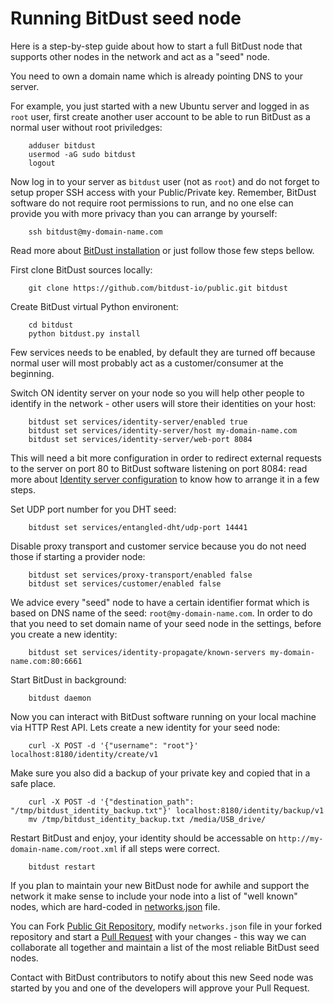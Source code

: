 # Running BitDust seed node

Here is a step-by-step guide about how to start a full BitDust node that supports other nodes in the network and act as a "seed" node.

You need to own a domain name which is already pointing DNS to your server.

For example, you just started with a new Ubuntu server and logged in as `root` user, first create another user account to be able to run BitDust as a normal user without root priviledges:

        adduser bitdust
        usermod -aG sudo bitdust
        logout


Now log in to your server as `bitdust` user (not as `root`) and do not forget to setup proper SSH access with your Public/Private key. Remember, BitDust software do not require root permissions to run, and no one else can provide you with more privacy than you can arrange by yourself:

        ssh bitdust@my-domain-name.com


Read more about [BitDust installation](install.md) or just follow those few steps bellow.

First clone BitDust sources locally:

        git clone https://github.com/bitdust-io/public.git bitdust


Create BitDust virtual Python environent:
        
        cd bitdust
        python bitdust.py install


Few services needs to be enabled, by default they are turned off because normal user will most probably act as a customer/consumer at the beginning.

Switch ON identity server on your node so you will help other people to identify in the network - other users will store their identities on your host:

        bitdust set services/identity-server/enabled true
        bitdust set services/identity-server/host my-domain-name.com
        bitdust set services/identity-server/web-port 8084


This will need a bit more configuration in order to redirect external requests to the server on port 80 to BitDust software listening on port 8084: read more about [Identity server configuration](identity_server.md) to know how to arrange it in a few steps. 

Set UDP port number for you DHT seed:

        bitdust set services/entangled-dht/udp-port 14441


Disable proxy transport and customer service because you do not need those if starting a provider node:

        bitdust set services/proxy-transport/enabled false
        bitdust set services/customer/enabled false


We advice every "seed" node to have a certain identifier format which is based on DNS name of the seed: `root@my-domain-name.com`. In order to do that you need to set domain name of your seed node in the settings, before you create a new identity:

        bitdust set services/identity-propagate/known-servers my-domain-name.com:80:6661


Start BitDust in background:

        bitdust daemon


Now you can interact with BitDust software running on your local machine via HTTP Rest API. Lets create a new identity for your seed node:

        curl -X POST -d '{"username": "root"}' localhost:8180/identity/create/v1


Make sure you also did a backup of your private key and copied that in a safe place.

        curl -X POST -d '{"destination_path": "/tmp/bitdust_identity_backup.txt"}' localhost:8180/identity/backup/v1
        mv /tmp/bitdust_identity_backup.txt /media/USB_drive/


Restart BitDust and enjoy, your identity should be accessable on `http://my-domain-name.com/root.xml` if all steps were correct.

        bitdust restart


If you plan to maintain your new BitDust node for awhile and support the network it make sense to include your node into a list of "well known" nodes, which are hard-coded in [networks.json](https://github.com/bitdust-io/public/blob/master/networks.json) file.

You can Fork [Public Git Repository](https://github.com/bitdust-io/public), modify `networks.json` file in your forked repository and start a [Pull Request](https://github.com/bitdust-io/public/pulls) with your changes - this way we can collaborate all together and maintain a list of the most reliable BitDust seed nodes.

Contact with BitDust contributors to notify about this new Seed node was started by you and one of the developers will approve your Pull Request.



<div class=fbcomments markdown="1">
</div>
